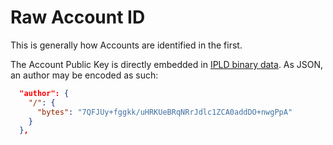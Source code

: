 # Raw Account ID

This is generally how Accounts are identified in the first.

The Account Public Key is directly embedded in [IPLD binary data](./binary-data.md). As JSON, an author may be encoded as such:

```json
  "author": {
    "/": {
      "bytes": "7QFJUy+fggkk/uHRKUeBRqNRrJdlc1ZCA0addDO+nwgPpA"
    }
  },
```
